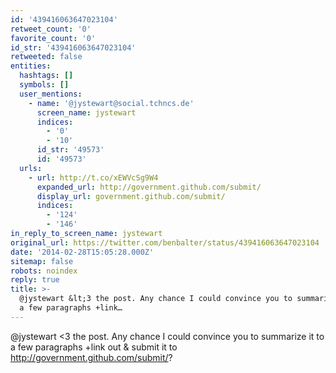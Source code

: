 ```yaml
---
id: '439416063647023104'
retweet_count: '0'
favorite_count: '0'
id_str: '439416063647023104'
retweeted: false
entities:
  hashtags: []
  symbols: []
  user_mentions:
    - name: '@jystewart@social.tchncs.de'
      screen_name: jystewart
      indices:
        - '0'
        - '10'
      id_str: '49573'
      id: '49573'
  urls:
    - url: http://t.co/xEWVcSg9W4
      expanded_url: http://government.github.com/submit/
      display_url: government.github.com/submit/
      indices:
        - '124'
        - '146'
in_reply_to_screen_name: jystewart
original_url: https://twitter.com/benbalter/status/439416063647023104
date: '2014-02-28T15:05:28.000Z'
sitemap: false
robots: noindex
reply: true
title: >-
  @jystewart &lt;3 the post. Any chance I could convince you to summarize it to
  a few paragraphs +link…
---
```


@jystewart &lt;3 the post. Any chance I could convince you to summarize it to a few paragraphs +link out &amp; submit it to http://government.github.com/submit/?